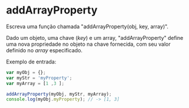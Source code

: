# addArrayProperty

Escreva uma função chamada "addArrayProperty\(obj, key, array\)".

Dado um objeto, uma chave \(_key_\) e um array, "addArrayProperty" define uma nova propriedade no objeto na chave fornecida, com seu valor definido no _array_ especificado.

Exemplo de entrada:

```javascript
var myObj = {};
var myStr = 'myProperty';
var myArray = [1 ,3 ];

addArrayProperty(myObj, myStr, myArray);
console.log(myObj.myProperty); // -> [1, 3]
```
